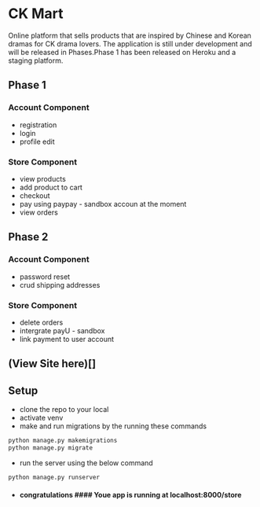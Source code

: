 # CK Mart

Online platform that sells products that are inspired by Chinese and Korean dramas for CK drama lovers. The application is still under development and will be released in Phases.Phase 1 has been released on Heroku and a staging platform.

## Phase 1
### Account Component 
* registration
* login
* profile edit

### Store Component 
* view products
* add product to cart
* checkout
* pay using paypay - sandbox accoun at the moment
* view orders


## Phase 2
### Account Component
* password reset
* crud shipping addresses

### Store Component 
* delete orders
* intergrate payU - sandbox
* link payment to user account

## (View Site here)[]


## Setup
* clone the repo to your local
* activate venv
* make and run migrations by the running these commands

```python
python manage.py makemigrations
python manage.py migrate
```

* run the server using the below command
 ```python
 python manage.py runserver
 ```
* #### congratulations #### Youe app is running at localhost:8000/store
